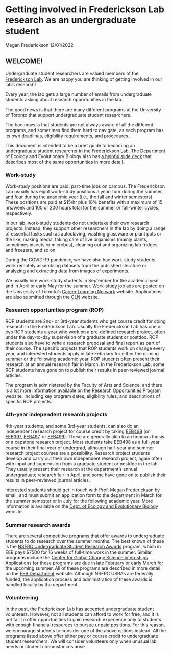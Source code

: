 Getting involved in Frederickson Lab research as an undergraduate
student
================
Megan Frederickson
12/01/2022

## WELCOME\!

Undergraduate student researchers are valued members of the
[Frederickson Lab](http://mutualism.ca). We are happy you are thinking
of getting involved in our lab’s research\!

Every year, the lab gets a large number of emails from undergraduate
students asking about research opportunities in the lab.

The good news is that there are many different programs at the
University of Toronto that support undergraduate student researchers.

The bad news is that students are not always aware of all the different
programs, and sometimes find them hard to navigate, as each program has
its own deadlines, eligibility requirements, and procedures.

This document is intended to be a brief guide to becoming an
undergraduate student researcher in the Frederickson Lab. The Department
of Ecology and Evolutionary Biology also has [a helpful slide
deck](https://docs.google.com/presentation/d/1dT8qmbnDMnP6IeaRHRbfRPwzXYWYPmxDo1n27dWhwjY/edit#slide=id.gc55ddffe75_0_1483)
that describes most of the same opportunities in more detail.

### Work-study

Work-study positions are paid, part-time jobs on campus. The
Frederickson Lab usually has eight work-study positions a year: four
during the summer, and four during the academic year (i.e., the fall and
winter semesters). These positions are paid at $15/hr plus 10% benefits
with a maximum of 15 hrs/week and 100 or 200 hours total for the summer
or fall-winter cycles, respectively.

In our lab, work-study students do not undertake their own research
projects. Instead, they support other researchers in the lab by doing a
range of essential tasks such as autoclaving, washing glassware or plant
pots or the like, making media, taking care of live organisms (mainly
plants, sometimes insects or microbes), cleaning out and organizing lab
fridges and freezers, and so on.

During the COVID-19 pandemic, we have also had work-study students work
remotely assembling datasets from the published literature or analyzing
and extracting data from images of experiments.

We usually hire work-study students in September for the academic year
and in April or early May for the summer. Work-study job ads are posted
on the University of Toronto’s [Career Learning
Network](https://clnx.utoronto.ca/students/wspublicstudents.htm)
website. Applications are also submitted through the
[CLN](https://clnx.utoronto.ca) website.

### Research opportunities program (ROP)

ROP students are 2nd- or 3rd-year students who get course credit for
doing research in the Frederickson Lab. Usually the Frederickson Lab has
one or two ROP students a year who work on a pre-defined research
project, often under the day-to-day supervision of a graduate student or
postdoc. ROP students also have to write a research proposal and final
report as part of their course. The specific projects that ROP students
work on change every year, and interested students apply in late
February for either the coming summer or the following academic year.
ROP students often present their research at an annual research fair in
March. In the Frederickson Lab, some ROP students have gone on to
publish their results in peer-reviewed journal articles.

The program is administered by the Faculty of Arts and Science, and
there is a lot more information available on the [Research Opportunities
Program](https://www.artsci.utoronto.ca/current/academics/research-opportunities/research-opportunities-program)
website, including key program dates, eligibility rules, and
descriptions of specific ROP projects.

### 4th-year independent research projects

4th-year students, and some 3rd-year students, can also do an
independent research project for course credit by taking
[EEB498](https://artsci.calendar.utoronto.ca/course/eeb498y1) (or
[EEB397](https://artsci.calendar.utoronto.ca/course/eeb397y1),
[EEB497](https://artsci.calendar.utoronto.ca/course/eeb497h1), or
[EEB499](https://artsci.calendar.utoronto.ca/course/eeb499y1)). These
are generally akin to an honours thesis or a capstone research project.
Most students take EEB498 as a full-year course in their final year of
undergrad, although half-year and summer research project courses are a
possibility. Research project students develop and carry out their own
independent research project, again often with input and supervision
from a graduate student or postdoc in the lab. They usually present
their research at the department’s annual undergraduate research fair in
April, and some have gone on to publish their results in peer-reviewed
journal articles.

Interested students should get in touch with Prof. Megan Frederickson by
email, and must submit an application form to the department in March
for the summer semester or in July for the following academic year. More
information is available on the [Dept. of Ecology and Evolutionary
Biology](https://eeb.utoronto.ca/education/undergraduate/research-courses-2/)
website.

### Summer research awards

There are several competitive programs that offer awards to
undergraduate students to do research over the summer months. The best
known of these is the [NSERC Undergraduate Student Research
Awards](https://www.nserc-crsng.gc.ca/students-etudiants/ug-pc/usra-brpc_eng.asp)
program, which in EEB pays $7500 for 16 weeks of full-time work in the
summer. Similar programs include the [Center for Global Change Science
internships](https://cgcs.physics.utoronto.ca/internships/).
Applications for these programs are due in late February or early March
for the upcoming summer. All of these programs are described in more
detail on the [EEB
Department](https://eeb.utoronto.ca/education/undergraduate/scholarships-and-awards/)
website. Although NSERC USRAs are federally funded, the application
process and administration of these awards is handled locally by the
department.

### Volunteering

In the past, the Frederickson Lab has accepted undergraduate student
volunteers. However, not all students can afford to work for free, and
it is not fair to offer opportunities to gain research experience only
to students with enough financial resources to pursue unpaid positions.
For this reason, we encourage students to consider one of the above
options instead. All the programs listed above offer either pay or
course credit to undergraduate student researchers. We will consider
volunteers only when unusual lab needs or student circumstances arise.
